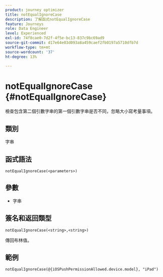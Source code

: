 ```yaml
---
product: journey optimizer
title: notEqualIgnoreCase
description: 了解函式notEqualIgnoreCase
feature: Journeys
role: Data Engineer
level: Experienced
exl-id: 74f8cae0-7d2f-4f5e-bc13-837c9bc69ad9
source-git-commit: d17e64e03d093a8a459caef2fb0197a5710dfb7d
workflow-type: tm+mt
source-wordcount: '37'
ht-degree: 13%

---
```


# notEqualIgnoreCase {#notEqualIgnoreCase}

檢查包含第二個引數字串的第一個引數字串是否不同，忽略大小寫考量事項。

## 類別

字串

## 函式語法

`notEqualIgnoreCase(<parameters>)`

## 參數

* 字串

## 簽名和返回類型

`notEqualIgnoreCase(<string>,<string>)`

傳回布林值。

## 範例

`notEqualIgnoreCase(@{iOSPushPermissionAllowed.device.model}, "iPad")`
